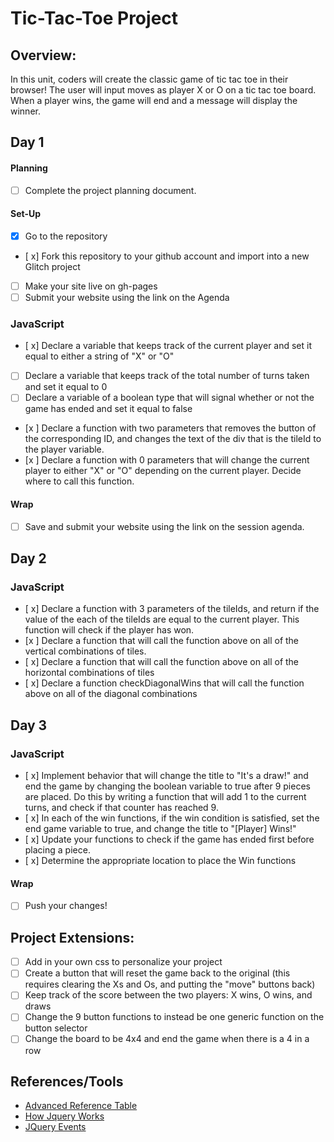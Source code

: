 # Tic-Tac-Toe Project

## Overview:
In this unit, coders will create the classic game of tic tac toe in their browser! The user will input moves as player X or O on a tic tac toe board. When a player wins, the game will end and a message will display the winner.

## Day 1

#### Planning
- [ ] Complete the project planning document.
#### Set-Up
- [x] Go to the repository
- [ x] Fork this repository to your github account and import into a new Glitch project
- [ ] Make your site live on gh-pages
- [ ] Submit your website using the link on the Agenda

### JavaScript
- [ x] Declare a variable that keeps track of the current player and set it equal to either a string of "X" or "O"
- [ ] Declare a variable that keeps track of the total number of turns taken and set it equal to 0
- [ ] Declare a variable of a boolean type that will signal whether or not the game has ended and set it equal to false
- [x ] Declare a function with two parameters that removes the button of the corresponding ID, and changes the text of the div that is the tileId to the player variable.
- [x ] Declare a function with 0 parameters that will change the current player to either "X" or "O" depending on the current player. Decide where to call this function.

#### Wrap
- [ ] Save and submit your website using the link on the session agenda.

## Day 2

### JavaScript
- [ x] Declare a function with 3 parameters of the tileIds, and return if the value of the each of the tileIds are equal to the current player. This function will check if the player has won.
- [x ] Declare a function that will call the function above on all of the vertical combinations of tiles.
- [ x] Declare a function that will call the function above on all of the horizontal combinations of tiles
- [ x] Declare a function checkDiagonalWins that will call the function above on all of the diagonal combinations

## Day 3

### JavaScript
- [ x] Implement behavior that will change the title to "It's a draw!" and end the game by changing the boolean variable to true after 9 pieces are placed. Do this by writing a function that will add 1 to the current turns, and check if that counter has reached 9.
- [ x] In each of the win functions, if the win condition is satisfied, set the end game variable to true, and change the title to "[Player] Wins!"
- [ x] Update your functions to check if the game has ended first before placing a piece.
- [ x] Determine the appropriate location to place the Win functions

#### Wrap
- [ ] Push your changes!

## Project Extensions:
- [ ] Add in your own css to personalize your project
- [ ] Create a button that will reset the game back to the original (this requires clearing the Xs and Os, and putting the "move" buttons back)
- [ ] Keep track of the score between the two players: X wins, O wins, and draws
- [ ] Change the 9 button functions to instead be one generic function on the button selector
- [ ] Change the board to be 4x4 and end the game when there is a 4 in a row

## References/Tools
* [Advanced Reference Table](https://docs.google.com/document/d/1SElvLDvtVOoYZJyR5XbCQJWbSTxyChDiQkz7n3c63Go/preview)
* [How Jquery Works](http://learn.jquery.com/about-jquery/how-jquery-works/)
* [JQuery Events](http://api.jquery.com/category/events/)
